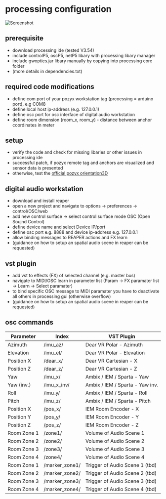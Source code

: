 # processing configuration

![Screenshot](../images/processing.png "processing gui")

## prerequisite
- download processing ide (tested V3.54)
- include controlP5, oscP5, netP5 libary with processing libary manager
- include gwoptics.jar libary manually by copying into processing core folder
- (more details in dependencies.txt)

## required code modifications
- define com port of your pozyx workstation tag (prcoessing = arduino port), e.g COM8
- define local host ip-address (e.g. 127.0.0.1)
- define osc port for osc interface of digital audio workstation
- define room dimension (room_x, room_y) - distance between anchor coordinates in meter

## setup
- verify the code and check for missing libaries or other issues in processing ide
- successful patch, if pozyx remote tag and anchors are visualized and sensor data is presented
- otherwise, test the [official pozyx orientation3D](https://github.com/pozyxLabs/Pozyx-processing)

## digital audio workstation
- download and install reaper
- open a new project and navigate to options -> preferences -> control/OSC/web
- add new control surface -> select control surface mode OSC (Open Soujnd Control)
- define device name and select Device IP/port
- define osc port e.g. 8888 and device ip-address e.g. 127.0.0.1
- allow binding messages to REAPER actions and FX learn
- (guidance on how to setup an spatial audio scene in reaper can be requested)

## vst plugin
- add vst to effects (FX) of selected channel (e.g. master bus)
- navigate to MIDI/OSC learn in parameter list (Param -> FX paramater list -> Learn -> Select paramater)
- to bind specific OSC message to MIDI paramater you have to deactivate all others in processing gui (otherwise overflow)
- (guidance on how to setup an spatial audio scene in reaper can be requested)

## osc commands
Parameter | Index | VST Plugin
--- | --- | ---
Azimuth | /imu_az/ | Dear VR Polar - Azimuth
Elevation | /imu_el/ | Dear VR Polar - Elevation
Position X | /dear_x/ | Dear VR Cartesian - X
Position Z | /dear_z/ | Dear VR Cartesian - Z
Yaw| /imu_x/ | Ambix / IEM / Sparta - Yaw
Yaw (inv.) | /imu_x_inv/ | Ambix / IEM / Sparta - Yaw inv.
Roll | /imu_y/ | Ambix / IEM / Sparta - Roll
Pitch | /imu_z/ | Ambix / IEM / Sparta - Pitch
Position X | /pos_x/ | IEM Room Encoder - X
Position Y | /pos_y/ | IEM Room Encoder - Y
Position Z | /pos_z/ | IEM Room Encoder - Z
Room Zone 1 | /zone1/ | Volume of Audio Scene 1
Room Zone 2 | /zone2/ | Volume of Audio Scene 2
Room Zone 3 | /zone3/ | Volume of Audio Scene 3
Room Zone 4 | /zone4/ | Volume of Audio Scene 4
Room Zone 1 | /marker_zone1/ | Trigger of Audio Scene 1 (tbd)
Room Zone 2 | /marker_zone2/ | Trigger of Audio Scene 2 (tbd)
Room Zone 3 | /marker_zone3/ | Trigger of Audio Scene 3 (tbd)
Room Zone 4 | /marker_zone4/ | Trigger of Audio Scene 4 (tbd)
